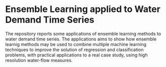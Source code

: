 # Ensemble Learning applied to Water Demand Time Series

The repository reports some applications of ensemble learning methods to water demand time series.
The applications aims to show how ensemble learnig methods may be used to combine multiple machine learning techniques to improve the solution of regression and classification problems, with practical applications to a real case study, using high resolution water-flow measures. 
